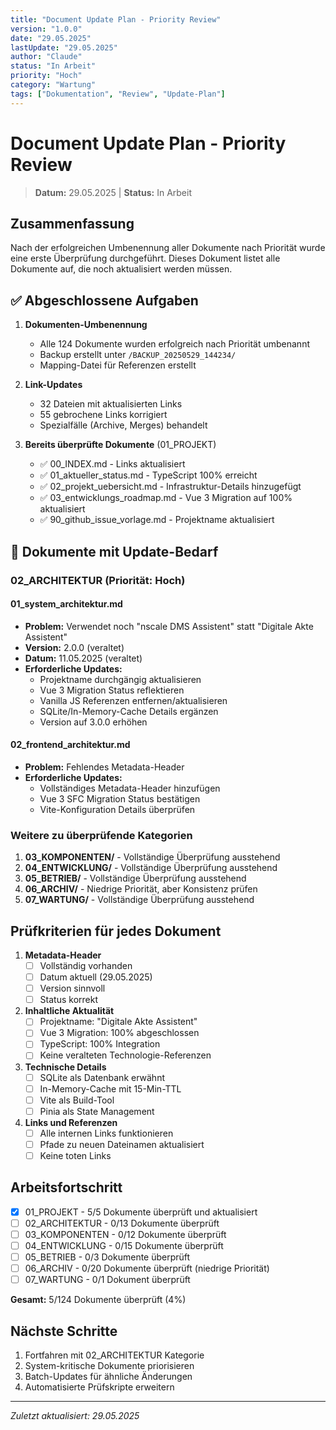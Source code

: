 ```yaml
---
title: "Document Update Plan - Priority Review"
version: "1.0.0"
date: "29.05.2025"
lastUpdate: "29.05.2025"
author: "Claude"
status: "In Arbeit"
priority: "Hoch"
category: "Wartung"
tags: ["Dokumentation", "Review", "Update-Plan"]
---
```


# Document Update Plan - Priority Review

> **Datum:** 29.05.2025 | **Status:** In Arbeit

## Zusammenfassung

Nach der erfolgreichen Umbenennung aller Dokumente nach Priorität wurde eine erste Überprüfung durchgeführt. Dieses Dokument listet alle Dokumente auf, die noch aktualisiert werden müssen.

## ✅ Abgeschlossene Aufgaben

1. **Dokumenten-Umbenennung** 
   - Alle 124 Dokumente wurden erfolgreich nach Priorität umbenannt
   - Backup erstellt unter `/BACKUP_20250529_144234/`
   - Mapping-Datei für Referenzen erstellt

2. **Link-Updates**
   - 32 Dateien mit aktualisierten Links
   - 55 gebrochene Links korrigiert
   - Spezialfälle (Archive, Merges) behandelt

3. **Bereits überprüfte Dokumente** (01_PROJEKT)
   - ✅ 00_INDEX.md - Links aktualisiert
   - ✅ 01_aktueller_status.md - TypeScript 100% erreicht
   - ✅ 02_projekt_uebersicht.md - Infrastruktur-Details hinzugefügt
   - ✅ 03_entwicklungs_roadmap.md - Vue 3 Migration auf 100% aktualisiert
   - ✅ 90_github_issue_vorlage.md - Projektname aktualisiert

## 🔄 Dokumente mit Update-Bedarf

### 02_ARCHITEKTUR (Priorität: Hoch)

#### 01_system_architektur.md
- **Problem:** Verwendet noch "nscale DMS Assistent" statt "Digitale Akte Assistent"
- **Version:** 2.0.0 (veraltet)
- **Datum:** 11.05.2025 (veraltet)
- **Erforderliche Updates:**
  - Projektname durchgängig aktualisieren
  - Vue 3 Migration Status reflektieren
  - Vanilla JS Referenzen entfernen/aktualisieren
  - SQLite/In-Memory-Cache Details ergänzen
  - Version auf 3.0.0 erhöhen

#### 02_frontend_architektur.md
- **Problem:** Fehlendes Metadata-Header
- **Erforderliche Updates:**
  - Vollständiges Metadata-Header hinzufügen
  - Vue 3 SFC Migration Status bestätigen
  - Vite-Konfiguration Details überprüfen

### Weitere zu überprüfende Kategorien

1. **03_KOMPONENTEN/** - Vollständige Überprüfung ausstehend
2. **04_ENTWICKLUNG/** - Vollständige Überprüfung ausstehend
3. **05_BETRIEB/** - Vollständige Überprüfung ausstehend
4. **06_ARCHIV/** - Niedrige Priorität, aber Konsistenz prüfen
5. **07_WARTUNG/** - Vollständige Überprüfung ausstehend

## Prüfkriterien für jedes Dokument

1. **Metadata-Header**
   - [ ] Vollständig vorhanden
   - [ ] Datum aktuell (29.05.2025)
   - [ ] Version sinnvoll
   - [ ] Status korrekt

2. **Inhaltliche Aktualität**
   - [ ] Projektname: "Digitale Akte Assistent"
   - [ ] Vue 3 Migration: 100% abgeschlossen
   - [ ] TypeScript: 100% Integration
   - [ ] Keine veralteten Technologie-Referenzen

3. **Technische Details**
   - [ ] SQLite als Datenbank erwähnt
   - [ ] In-Memory-Cache mit 15-Min-TTL
   - [ ] Vite als Build-Tool
   - [ ] Pinia als State Management

4. **Links und Referenzen**
   - [ ] Alle internen Links funktionieren
   - [ ] Pfade zu neuen Dateinamen aktualisiert
   - [ ] Keine toten Links

## Arbeitsfortschritt

- [x] 01_PROJEKT - 5/5 Dokumente überprüft und aktualisiert
- [ ] 02_ARCHITEKTUR - 0/13 Dokumente überprüft
- [ ] 03_KOMPONENTEN - 0/12 Dokumente überprüft
- [ ] 04_ENTWICKLUNG - 0/15 Dokumente überprüft
- [ ] 05_BETRIEB - 0/3 Dokumente überprüft
- [ ] 06_ARCHIV - 0/20 Dokumente überprüft (niedrige Priorität)
- [ ] 07_WARTUNG - 0/1 Dokument überprüft

**Gesamt:** 5/124 Dokumente überprüft (4%)

## Nächste Schritte

1. Fortfahren mit 02_ARCHITEKTUR Kategorie
2. System-kritische Dokumente priorisieren
3. Batch-Updates für ähnliche Änderungen
4. Automatisierte Prüfskripte erweitern

---

*Zuletzt aktualisiert: 29.05.2025*
